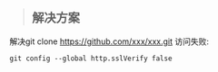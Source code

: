 > ## 解决方案

解决git clone https://github.com/xxx/xxx.git 访问失败:
```
git config --global http.sslVerify false
```
